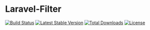 # Laravel-Filter

[![Build Status](https://travis-ci.org/mohammad-fouladgar/laravel-filter.svg?branch=master)](https://travis-ci.org/mohammad-fouladgar/laravel-filter)
[![Latest Stable Version](https://poser.pugx.org/mohammad-fouladgar/laravel-filter/v/stable)](https://packagist.org/packages/mohammad-fouladgar/laravel-filter)
[![Total Downloads](https://poser.pugx.org/mohammad-fouladgar/laravel-filter/downloads)](https://packagist.org/packages/mohammad-fouladgar/laravel-filter)
[![License](https://poser.pugx.org/mohammad-fouladgar/laravel-filter/license)](https://packagist.org/packages/mohammad-fouladgar/laravel-filter)